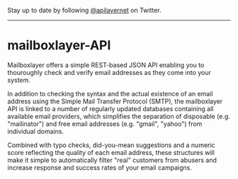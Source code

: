 Stay up to date by following [@apilayernet](https://twitter.com/apilayernet) on Twitter.
_________

# mailboxlayer-API

Mailboxlayer offers a simple REST-based JSON API enabling you to thouroughly check and verify email addresses as they come into your system.

In addition to checking the syntax and the actual existence of an email address using the Simple Mail Transfer Protocol (SMTP), the mailboxlayer API is linked to a number of regularly updated databases containing all available email providers, which simplifies the separation of disposable (e.g. "mailinator") and free email addresses (e.g. "gmail", "yahoo") from individual domains.

Combined with typo checks, did-you-mean suggestions and a numeric score reflecting the quality of each email address, these structures will make it simple to automatically filter "real" customers from abusers and increase response and success rates of your email campaigns.
